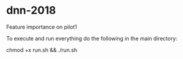 # dnn-2018
Feature importance on pilot1

To execute and run everything do the following in the main directory:

chmod +x run.sh && ./run.sh
